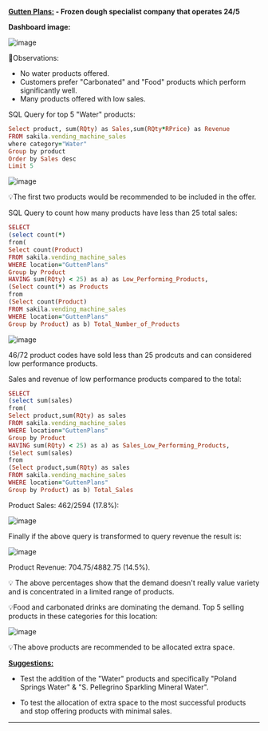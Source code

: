 <ins>**Gutten Plans:</ins> - Frozen dough specialist company that operates 24/5**

**Dashboard image:**

![image](https://user-images.githubusercontent.com/69303154/207152636-95e461b0-2f54-4591-9b5e-b9b8be29aadf.png)

:eyes:Observations: 
- No water products offered. 
- Customers prefer "Carbonated" and "Food" products which perform significantly well.
- Many products offered with low sales.

SQL Query for top 5 "Water" products:
```ruby
Select product, sum(RQty) as Sales,sum(RQty*RPrice) as Revenue
FROM sakila.vending_machine_sales
where category="Water"
Group by product
Order by Sales desc
Limit 5
```
![image](https://user-images.githubusercontent.com/69303154/207644895-30d633c7-b5c6-4f5b-9db2-d4a9e612bbd3.png)

:bulb:The first two products would be recommended to be included in the offer.

SQL Query to count how many products have less than 25 total sales:
```ruby
SELECT
(select count(*)
from(
Select count(Product)
FROM sakila.vending_machine_sales
WHERE location="GuttenPlans"
Group by Product
HAVING sum(RQty) < 25) as a) as Low_Performing_Products,
(Select count(*) as Products
from
(Select count(Product)
FROM sakila.vending_machine_sales
WHERE location="GuttenPlans"
Group by Product) as b) Total_Number_of_Products
```

![image](https://user-images.githubusercontent.com/69303154/207165564-1ef1b82d-8033-4d34-9db6-37b2d168bdf8.png)

46/72 product codes have sold less than 25 prodcuts and can considered low performance products. 

Sales and revenue of low performance products compared to the total:
```ruby
SELECT
(select sum(sales)
from(
Select product,sum(RQty) as sales
FROM sakila.vending_machine_sales
WHERE location="GuttenPlans"
Group by Product
HAVING sum(RQty) < 25) as a) as Sales_Low_Performing_Products,
(Select sum(sales)
from
(Select product,sum(RQty) as sales
FROM sakila.vending_machine_sales
WHERE location="GuttenPlans"
Group by Product) as b) Total_Sales
```
Product Sales: 462/2594 (17.8%): 

![image](https://user-images.githubusercontent.com/69303154/207369978-e9b12897-e5a1-4253-8fe0-fdc65c03f723.png)

Finally if the above query is transformed to query revenue the result is:

![image](https://user-images.githubusercontent.com/69303154/207372577-2b76a4fb-43d3-4644-9e20-9cd71c65e1bc.png)

Product Revenue: 704.75/4882.75 (14.5%).

:bulb: The above percentages show that the demand doesn't really value variety and is concentrated in a limited range of products.

:bulb:Food and carbonated drinks are dominating the demand. Top 5 selling products in these categories for this location:

![image](https://user-images.githubusercontent.com/69303154/207647387-438fc726-9a80-4bf0-b8db-d2bee03ff162.png)

:bulb:The above products are recommended to be allocated extra space.

<ins>**Suggestions:** </ins>

- Test the addition of the "Water" products and specifically "Poland Springs Water" & "S. Pellegrino Sparkling Mineral Water".

- To test the allocation of extra space to the most successful products and stop offering products with minimal sales.

---
